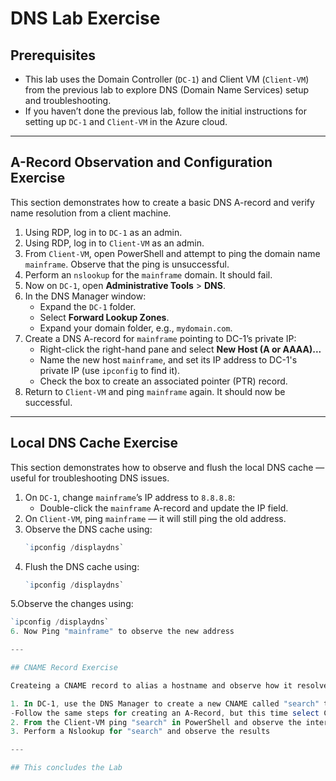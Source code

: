 # DNS Lab Exercise

## Prerequisites

- This lab uses the Domain Controller (`DC-1`) and Client VM (`Client-VM`) from the previous lab to explore DNS (Domain Name Services) setup and troubleshooting.
- If you haven’t done the previous lab, follow the initial instructions for setting up `DC-1` and `Client-VM` in the Azure cloud.

---

## A-Record Observation and Configuration Exercise

This section demonstrates how to create a basic DNS A-record and verify name resolution from a client machine.

1. Using RDP, log in to `DC-1` as an admin.
2. Using RDP, log in to `Client-VM` as an admin.
3. From `Client-VM`, open PowerShell and attempt to ping the domain name `mainframe`. Observe that the ping is unsuccessful.
4. Perform an `nslookup` for the `mainframe` domain. It should fail.
5. Now on `DC-1`, open **Administrative Tools** > **DNS**.
6. In the DNS Manager window:
   - Expand the `DC-1` folder.
   - Select **Forward Lookup Zones**.
   - Expand your domain folder, e.g., `mydomain.com`.
7. Create a DNS A-record for `mainframe` pointing to DC-1’s private IP:
   - Right-click the right-hand pane and select **New Host (A or AAAA)...**
   - Name the new host `mainframe`, and set its IP address to DC-1's private IP (use `ipconfig` to find it).
   - Check the box to create an associated pointer (PTR) record.
8. Return to `Client-VM` and ping `mainframe` again. It should now be successful.

---

## Local DNS Cache Exercise

This section demonstrates how to observe and flush the local DNS cache — useful for troubleshooting DNS issues.

1. On `DC-1`, change `mainframe`’s IP address to `8.8.8.8`:
   - Double-click the `mainframe` A-record and update the IP field.
2. On `Client-VM`, ping `mainframe` — it will still ping the old address.
3. Observe the DNS cache using:
   ```powershell
   `ipconfig /displaydns`
4. Flush the DNS cache using:
   ```powershell
   `ipconfig /displaydns`
5.Observe the changes using:
   ```powershell
   `ipconfig /displaydns`
6. Now Ping "mainframe" to observe the new address

---

## CNAME Record Exercise

Createing a CNAME record to alias a hostname and observe how it resolves from the client side.

1. In DC-1, use the DNS Manager to create a new CNAME called "search" that redirects to www.google.com
  -Follow the same steps for creating an A-Record, but this time select CNAME instead
2. From the Client-VM ping "search" in PowerShell and observe the interaction with www.google.com
3. Perform a Nslookup for "search" and observe the results

---

## This concludes the Lab

